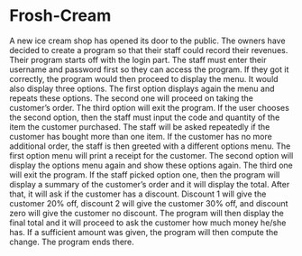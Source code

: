 # Frosh-Cream

A new ice cream shop has opened its door to the public. The owners have decided to create a program so that their staff could record their revenues. Their program starts off with the login part. The staff must enter their username and password first so they can access the program. If they got it correctly, the program would then proceed to display the menu. It would also display three options. The first option displays again the menu and repeats these options. The second one will proceed on taking the customer’s order. The third option will exit the program. If the user chooses the second option, then the staff must input the code and quantity of the item the customer purchased. The staff will be asked repeatedly if the customer has bought more than one item. If the customer has no more additional order, the staff is then greeted with a different options menu. The first option menu will print a receipt for the customer. The second option will display the options menu again and show these options again. The third one will exit the program. If the staff picked option one, then the program will display a summary of the customer’s order and it will display the total. After that, it will ask if the customer has a discount. Discount 1 will give the customer 20% off, discount 2 will give the customer 30% off, and discount zero will give the customer no discount. The program will then display the final total and it will proceed to ask the customer how much money he/she has. If a sufficient amount was given, the program will then compute the change. The program ends there. 
